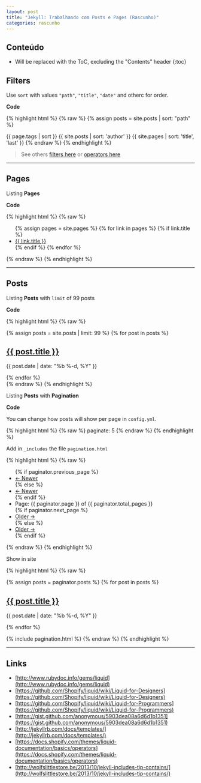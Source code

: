 ```yaml
---
layout: post
title: "Jekyll: Trabalhando com Posts e Pages (Rascunho)"
categories: rascunho
---
```


## Conteúdo

* Will be replaced with the ToC, excluding the "Contents" header
{:toc}

## Filters

Use `sort` with values `"path"`, `"title"`, `"date"` and otherc for order.

**Code**

{% highlight html %}
{% raw %}
{% assign posts = site.posts | sort: "path" %}

{{ page.tags | sort }}
{{ site.posts | sort: 'author' }}
{{ site.pages | sort: 'title', 'last' }}
{% endraw %}
{% endhighlight %}

> See others [filters here](https://github.com/Shopify/liquid/wiki/Liquid-for-Designers#standard-filters) or [operators here](https://docs.shopify.com/themes/liquid-documentation/basics/operators)

***

## Pages

Listing **Pages**

**Code**

{% highlight html %}
{% raw %}
<ul>
  {% assign pages = site.pages %}
  {% for link in pages %}
    {% if link.title %}
    <li class="item-page{% if page.url contains link.url %} active{% endif %}">
      <a class="entry-link" href="{{ link.url | prepend: site.baseurl | prepend: site.url }}">{{ link.title }}</a>
    </li>
    {% endif %}
  {% endfor %}
</ul>
{% endraw %}
{% endhighlight %}

***

## Posts

Listing **Posts** with `limit` of 99 posts

**Code**

{% highlight html %}
{% raw %}
<section class="posts">
  {% assign posts = site.posts | limit: 99 %}
  {% for post in posts %}
    <article class="post">
        <h2 class="entry-title"><a href="{{ post.url | prepend: site.baseurl | prepend: site.url }}">{{ post.title }}</a></h2>
        <p class="entry-meta">
          <time datetime="{{ post.date | date_to_xmlschema }}" class="entry-date">{{ post.date | date: "%b %-d, %Y" }}</time>
        </p>
    </article>
  {% endfor %}
</section>
{% endraw %}
{% endhighlight %}

Listing **Posts** with **Pagination**

**Code**

You can change how posts will show per page in `config.yml`.

{% highlight html %}
{% raw %}
paginate: 5
{% endraw %}
{% endhighlight %}

Add in `_includes` the file `pagination.html`

{% highlight html %}
{% raw %}
<!-- Pagination links -->
<nav>
  <ul class="pager">
    {% if paginator.previous_page %}
      <li class="pagination-item previous"><a href="{{ paginator.previous_page_path | prepend: site.baseurl | prepend: site.url }}"><span aria-hidden="true">&larr;</span> Newer</a></li>
    {% else %}
      <li class="pagination-item previous disabled"><a href="#"><span aria-hidden="true">&larr;</span> Newer</a></li>
    {% endif %}
    <li><span class="page_number ">Page: {{ paginator.page }} of {{ paginator.total_pages }}</span></li>
    {% if paginator.next_page %}
      <li class="pagination-item next"><a href="{{ paginator.next_page_path | prepend: site.baseurl | prepend: site.url }}">Older <span aria-hidden="true">&rarr;</span></a></li>
    {% else %}
      <li class="pagination-item next disabled"><a href="#">Older <span aria-hidden="true">&rarr;</span></a></li>
    {% endif %}
  </ul>
</nav>
{% endraw %}
{% endhighlight %}

Show in site

{% highlight html %}
{% raw %}
<section class="list-posts">
  {% assign posts = paginator.posts %}
  {% for post in posts %}
    <article class="post">
        <h2 class="entry-title"><a class="post-link" href="{{ post.url | prepend: site.baseurl | prepend: site.url }}">{{ post.title }}</a></h2>
        <p class="entry-meta">
          <time datetime="{{ post.date | date_to_xmlschema }}" class="entry-date">{{ post.date | date: "%b %-d, %Y" }}</time>
        </p>
    </article>
  {% endfor %}
</section>

{% include pagination.html %}
{% endraw %}
{% endhighlight %}

***

## Links

- [http://www.rubydoc.info/gems/liquid](http://www.rubydoc.info/gems/liquid)
- [https://github.com/Shopify/liquid/wiki/Liquid-for-Designers](https://github.com/Shopify/liquid/wiki/Liquid-for-Designers)
- [https://github.com/Shopify/liquid/wiki/Liquid-for-Programmers](https://github.com/Shopify/liquid/wiki/Liquid-for-Programmers)
- [https://gist.github.com/anonymous/5903dea08a6d6d1b1351](https://gist.github.com/anonymous/5903dea08a6d6d1b1351)
- [http://jekyllrb.com/docs/templates/](http://jekyllrb.com/docs/templates/)
- [https://docs.shopify.com/themes/liquid-documentation/basics/operators](https://docs.shopify.com/themes/liquid-documentation/basics/operators)
- [http://wolfslittlestore.be/2013/10/jekyll-includes-tip-contains/](http://wolfslittlestore.be/2013/10/jekyll-includes-tip-contains/)
